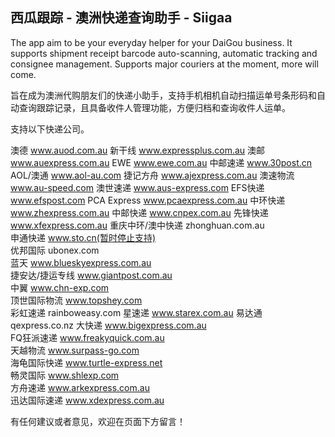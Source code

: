 ## 西瓜跟踪 - 澳洲快递查询助手 - Siigaa

The app aim to be your everyday helper for your DaiGou business. It supports shipment receipt barcode auto-scanning, automatic tracking and consignee management. Supports major couriers at the moment, more will come.

旨在成为澳洲代购朋友们的快递小助手，支持手机相机自动扫描运单号条形码和自动查询跟踪记录，且具备收件人管理功能，方便归档和查询收件人运单。

支持以下快递公司。

澳德 www.auod.com.au
新干线 www.expressplus.com.au
澳邮 www.auexpress.com.au
EWE www.ewe.com.au
中邮速递 www.30post.cn
AOL/澳通 www.aol-au.com
捷记方舟 www.ajexpress.com.au
澳速物流 www.au-speed.com
澳世速递 www.aus-express.com
EFS快递 www.efspost.com
PCA Express www.pcaexpress.com.au
中环快递 www.zhexpress.com.au
中邮快递 www.cnpex.com.au
先锋快递 www.xfexpress.com.au
重庆中环/澳中快递 zhonghuan.com.au  
申通快递 www.sto.cn(暂时停止支持)  
优邦国际 ubonex.com  
蓝天 www.blueskyexpress.com.au   
捷安达/捷运专线 www.giantpost.com.au   
中翼 www.chn-exp.com   
顶世国际物流 www.topshey.com   
彩虹速递 rainboweasy.com
星速递 www.starex.com.au
易达通 qexpress.co.nz
大快递 www.bigexpress.com.au   
FQ狂派速递 www.freakyquick.com.au   
天越物流 www.surpass-go.com   
海龟国际快递 www.turtle-express.net   
畅灵国际 www.shlexp.com   
方舟速递 www.arkexpress.com.au   
迅达国际速递 www.xdexpress.com.au

有任何建议或者意见，欢迎在页面下方留言！
